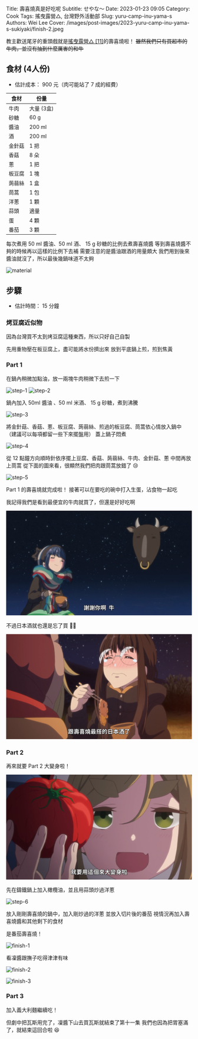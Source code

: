 Title: 壽喜燒真是好吃呢
Subtitle: せやな～
Date: 2023-01-23 09:05
Category: Cook
Tags: 搖曳露營△, 台灣野外活動部
Slug: yuru-camp-inu-yama-s
Authors: Wei Lee
Cover: /images/post-images/2023-yuru-camp-inu-yama-s-sukiyaki/finish-2.jpeg

教主歡送尾牙的重頭戲就是[搖曳露營△ [11]](https://ani.gamer.com.tw/animeVideo.php?sn=21681)的壽喜燒啦！
~~雖然我們只有買超市的牛肉，並沒有抽到什麼厲害的和牛~~
<!--more-->

## 食材 (4人份)
* 估計成本： 900 元（肉可能站了 7 成的經費）

| 食材 | 份量 |
|---|---|
| 牛肉 | 大量 (3盒) |
| 砂糖 | 60 g|
| 醬油 | 200 ml|
| 酒 | 200 ml |
| 金針菇 | 1 把 |
| 香菇 | 8 朵|
| 蔥 | 1 把 |
| 板豆腐 | 1 塊 |
| 蒟蒻絲 | 1 盒|
| 茼蒿 | 1 包 |
| 洋蔥 | 1 顆 |
| 蒜頭 | 適量 |
| 蛋 | 4 顆 |
| 番茄 | 3 顆 |

每次煮用 50 ml 醬油、50 ml 酒、 15 g 砂糖的比例去煮壽喜燒醬
等到壽喜燒醬不夠的時候再以這樣的比例下去補
需要注意的是醬油跟酒的用量頗大
我們用到後來醬油就沒了，所以最後幾鍋味道不太夠

![material](/images/post-images/2023-yuru-camp-inu-yama-s-sukiyaki/material.jpeg)

## 步驟
* 估計時間： 15 分鐘

### 烤豆腐近似物

因為台灣買不太到烤豆腐這種東西，所以只好自己自製

先用重物壓在板豆腐上，盡可能將水份擠出來
放到平底鍋上煎，煎到焦黃

### Part 1

在鍋內稍微加點油，放一兩塊牛肉稍微下去煎一下

![step-1](/images/post-images/2023-yuru-camp-inu-yama-s-sukiyaki/step-1.jpeg)
![step-2](/images/post-images/2023-yuru-camp-inu-yama-s-sukiyaki/step-2.jpeg)

鍋內加入 50ml 醬油 、50 ml 米酒、 15 g 砂糖，煮到沸騰

![step-3](/images/post-images/2023-yuru-camp-inu-yama-s-sukiyaki/step-3.jpeg)

將金針菇、香菇、蔥、板豆腐、蒟蒻絲、煎過的板豆腐、茼蒿依心情放入鍋中
（建議可以每項都留一些下來擺盤用）
蓋上鍋子悶煮

![step-4](/images/post-images/2023-yuru-camp-inu-yama-s-sukiyaki/step-4.jpeg)

從 12 點鐘方向順時針依序擺上豆腐、香菇、蒟蒻絲、牛肉、金針菇、蔥
中間再放上茼蒿
從下面的圖來看，很顯然我們把肉跟茼蒿放錯了 😢


![step-5](/images/post-images/2023-yuru-camp-inu-yama-s-sukiyaki/step-5.jpeg)

Part 1 的壽喜燒就完成啦！
接著可以在要吃的碗中打入生蛋，沾食物一起吃

我記得我們是看到最便宜的牛肉就買了，但還是好好吃啊

![thank-you-ox](/images/post-images/2023-yuru-camp-inu-yama-s-sukiyaki/thank-you-ox.png)

不過日本酒就也還是忘了買 🤦‍♂️

![sensai-sake](/images/post-images/2023-yuru-camp-inu-yama-s-sukiyaki/sensai-sake.png)


### Part 2

再來就要 Part 2 大變身啦！

![tomato](/images/post-images/2023-yuru-camp-inu-yama-s-sukiyaki/tomato.png)

先在鑄鐵鍋上加入橄欖油，並且用蒜頭炒過洋蔥

![step-6](/images/post-images/2023-yuru-camp-inu-yama-s-sukiyaki/step-6.jpeg)

放入剛剛壽喜燒的鍋中，加入剛炒過的洋蔥
並放入切片後的番茄
視情況再加入壽喜燒醬和其他剩下的食材

是番茄壽喜燒！

![finish-1](/images/post-images/2023-yuru-camp-inu-yama-s-sukiyaki/finish-1.jpeg)

看凜醬跟撫子吃得津津有味

![finish-2](/images/post-images/2023-yuru-camp-inu-yama-s-sukiyaki/finish-2.jpeg)

![finish-3](/images/post-images/2023-yuru-camp-inu-yama-s-sukiyaki/finish-3.jpeg)

### Part 3

加入義大利麵繼續吃！

但劇中把瓦斯用完了，凜醬下山去買瓦斯就結束了第十一集
我們也因為把胃塞滿了，就結束這回合啦 😆
